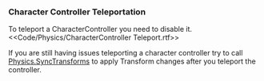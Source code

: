 ### Character Controller Teleportation
To teleport a CharacterController you need to disable it.  
<<Code/Physics/CharacterController Teleport.rtf>>  

If you are still having issues teleporting a character controller try to call [Physics.SyncTransforms](https://docs.unity3d.com/ScriptReference/Physics.SyncTransforms.html) to apply Transform changes after you teleport the controller.